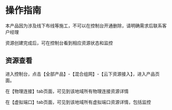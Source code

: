 # 操作指南

本产品因为涉及线下布线等施工，不可以在控制台开通删除，请明确需求后联系客户经理

资源创建完成后，可在控制台看到相应资源状态和监控

## 资源查看

进入控制台，点击【全部产品】-【混合组网】-【云下资源接入】，进入产品页面。

在【物理连接】tab页面，可见到该地域所有物理连接资源详情

在【虚拟端口】tab页面，可见到该地域所有虚拟端口资源详情，包括监控

